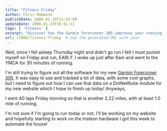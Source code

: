 ```yaml
---
title: "Fitness Friday"
author: Chris Hammond
publishDate: 2008-01-19T11:43:00
updateDate: 2008-01-23T16:51:11
tags: [ 'Fitness' ]
excerpt: "Discover how the Garmin Forerunner 305 improves your running routine with data tracking and graphs, while planning to integrate it into a DotNetNuke module."
url: /2008/fitness-friday  # Use the generated URL with year
---
```

<P>Well, since I fell asleep Thursday night and didn't go run I felt I must punish myself on Friday and run, EARLY. I woke up just after 6am and went to the YMCA for 30 minutes of running.</P> <P>I'm still trying to figure out all the software for my new <A class="" href="https://www.amazon.com/gp/product/B000E3XPYQ?ie=UTF8&amp;tag=chrishammondc-20&amp;linkCode=xm2&amp;camp=1789&amp;creativeASIN=B000E3XPYQ">Garmin Forerunner 305</A>. It was easy to use and tracked a lot of data, with some cool graphs, but I need to figure out how I can use that data on a DotNetNuke module for my new website which I hope to finish up today! Anyways, </P> <P>I went 40 laps Friday morning so that is another 2.22 miles, with at least 1.0 mile of running.</P> <P>I'm not sure if I'm going to run today or not. I'll be working on my website and hopefully starting to work on the Insteon hardware I got this week to automate the house!</P>


